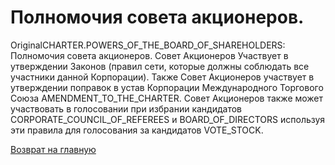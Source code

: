 # Полномочия совета акционеров.  
OriginalCHARTER.POWERS_OF_THE_BOARD_OF_SHAREHOLDERS: Полномочия совета акционеров.
Совет Акционеров Участвует в утверждении Законов (правил сети, которые должны соблюдать все участники данной Корпорации).
Также Совет Акционеров участвует в утверждении поправок в устав Корпорации Международного Торгового Союза AMENDMENT_TO_THE_CHARTER.
Совет Акционеров также может участвовать в голосовании при избрании кандидатов CORPORATE_COUNCIL_OF_REFEREES и BOARD_OF_DIRECTORS используя
эти правила для голосования за кандидатов VOTE_STOCK.

[Возврат на главную](../readme.md)